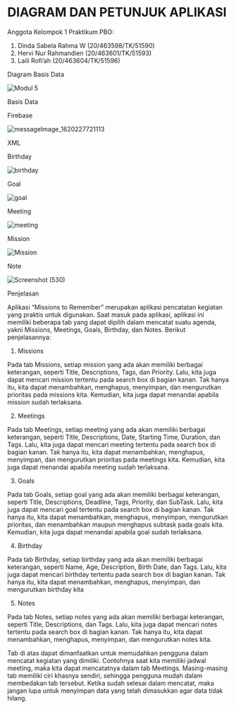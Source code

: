 # DIAGRAM DAN PETUNJUK APLIKASI

Anggota Kelompok 1 Praktikum PBO:
1. Dinda Sabela Rahma W (20/463598/TK/51590)
2. Hervi Nur Rahmandien (20/463601/TK/51593)
3. Laili Rofi’ah (20/463604/TK/51596)

Diagram Basis Data

![Modul 5](https://user-images.githubusercontent.com/72963708/117234742-c4a92180-ae4f-11eb-9298-54e9161aa395.png)

Basis Data

Firebase

![messageImage_1620227721113](https://user-images.githubusercontent.com/72963708/117166380-816b9600-adf0-11eb-84a4-a94e42343979.jpg)

XML

Birthday

![birthday](https://user-images.githubusercontent.com/72963708/117169558-63ebfb80-adf3-11eb-8198-9fe10fb0f6af.png)

Goal

![goal](https://user-images.githubusercontent.com/72963708/117169581-6a7a7300-adf3-11eb-8972-59e7f625c16c.png)

Meeting

![meeting](https://user-images.githubusercontent.com/72963708/117169606-6e0dfa00-adf3-11eb-95d5-24be5de24e95.png)

Mission

![Mission](https://user-images.githubusercontent.com/72963708/117169616-7108ea80-adf3-11eb-853b-bd9cdc1b9b8c.png)

Note

![Screenshot (530)](https://user-images.githubusercontent.com/72963708/117169872-b3cac280-adf3-11eb-9051-778be70ead55.png)

Penjelasan

Aplikasi “Missions to Remember” merupakan aplikasi pencatatan kegiatan yang praktis untuk digunakan. Saat masuk pada aplikasi, aplikasi ini memiliki beberapa tab yang dapat dipilih dalam mencatat suatu agenda, yakni Missions, Meetings, Goals, Birthday, dan Notes. Berikut penjelasannya:

1.	Missions

Pada tab Missions, setiap mission yang ada akan memiliki berbagai keterangan, seperti Title, Descriptions, Tags, dan Priority. Lalu, kita juga dapat mencari mission tertentu pada search box di bagian kanan. Tak hanya itu, kita dapat menambahkan, menghapus, menyimpan, dan mengurutkan prioritas pada missions kita. Kemudian, kita juga dapat menandai apabila mission sudah terlaksana.

2.	Meetings

Pada tab Meetings, setiap meeting yang ada akan memiliki berbagai keterangan, seperti Title, Descriptions, Date, Starting Time, Duration, dan Tags. Lalu, kita juga dapat mencari meeting tertentu pada search box di bagian kanan. Tak hanya itu, kita dapat menambahkan, menghapus, menyimpan, dan mengurutkan prioritas pada meetings kita. Kemudian, kita juga dapat menandai apabila meeting sudah terlaksana.

3.	Goals

Pada tab Goals, setiap goal yang ada akan memiliki berbagai keterangan, seperti Title, Descriptions, Deadline, Tags, Priority, dan SubTask. Lalu, kita juga dapat mencari goal tertentu pada search box di bagian kanan. Tak hanya itu, kita dapat menambahkan, menghapus, menyimpan, mengurutkan prioritas, dan menambahkan maupun menghapus subtask pada goals kita. Kemudian, kita juga dapat menandai apabila goal sudah terlaksana.

4.	Birthday

Pada tab Birthday, setiap birthday yang ada akan memiliki berbagai keterangan, seperti Name, Age, Description, Birth Date, dan Tags. Lalu, kita juga dapat mencari birthday tertentu pada search box di bagian kanan. Tak hanya itu, kita dapat menambahkan, menghapus, menyimpan, dan mengurutkan birthday kita

5.	Notes

Pada tab Notes, setiap notes yang ada akan memiliki berbagai keterangan, seperti Title, Descriptions, dan Tags. Lalu, kita juga dapat mencari notes tertentu pada search box di bagian kanan. Tak hanya itu, kita dapat menambahkan, menghapus, menyimpan, dan mengurutkan notes kita.

Tab di atas dapat dimanfaatkan untuk memudahkan pengguna dalam mencatat kegiatan yang dimiliki. Contohnya saat kita memiliki jadwal meeting, maka kita dapat mencatatnya dalam tab Meetings. Masing-masing tab memiliki ciri khasnya sendiri, sehingga pengguna mudah dalam membedakan tab tersebut. Ketika sudah selesai dalam mencatat, maka jangan lupa untuk menyimpan data yang telah dimasukkan agar data tidak hilang.
